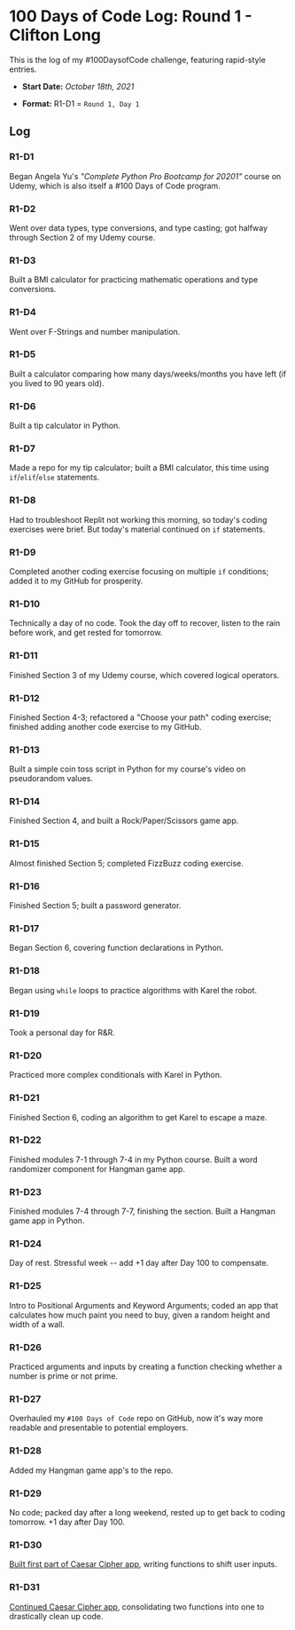 # 100 Days of Code Log: Round 1 - Clifton Long
This is the log of my #100DaysofCode challenge, featuring rapid-style entries.

* **Start Date:** *October 18th, 2021*

* **Format:** R1-D1 = `Round 1, Day 1`

## Log

### R1-D1
Began Angela Yu's *"Complete Python Pro Bootcamp for 20201"* course on Udemy, which is also itself a #100 Days of Code program. 

### R1-D2
Went over data types, type conversions, and type casting; got halfway through Section 2 of my Udemy course. 

### R1-D3
Built a BMI calculator for practicing mathematic operations and type conversions. 

### R1-D4
Went over F-Strings and number manipulation. 

### R1-D5
Built a calculator comparing how many days/weeks/months you have left (if you lived to 90 years old). 

### R1-D6
Built a tip calculator in Python. 

### R1-D7
Made a repo for my tip calculator; built a BMI calculator, this time using `if`/`elif`/`else` statements. 

### R1-D8
Had to troubleshoot Replit not working this morning, so today's coding exercises were brief. But today's material continued on `if` statements. 

### R1-D9
Completed another coding exercise focusing on multiple `if` conditions; added it to my GitHub for prosperity. 

### R1-D10
Technically a day of no code. Took the day off to recover, listen to the rain before work, and get rested for tomorrow. 

### R1-D11
Finished Section 3 of my Udemy course, which covered logical operators. 

### R1-D12
Finished Section 4-3; refactored a "Choose your path" coding exercise; finished adding another code exercise to my GitHub. 

### R1-D13
Built a simple coin toss script in Python for my course's video on pseudorandom values. 

### R1-D14
Finished Section 4, and built a Rock/Paper/Scissors game app. 

### R1-D15
Almost finished Section 5; completed FizzBuzz coding exercise. 

### R1-D16
Finished Section 5; built a password generator. 

### R1-D17
Began Section 6, covering function declarations in Python. 

### R1-D18
Began using `while` loops to practice algorithms with Karel the robot. 

### R1-D19
Took a personal day for R&R. 

### R1-D20
Practiced more complex conditionals with Karel in Python. 

### R1-D21
Finished Section 6, coding an algorithm to get Karel to escape a maze. 

### R1-D22
Finished modules 7-1 through 7-4 in my Python course. Built a word randomizer component for Hangman game app. 

### R1-D23
Finished modules 7-4 through 7-7, finishing the section. Built a Hangman game app in Python. 

### R1-D24
Day of rest. Stressful week -- add +1 day after Day 100 to compensate. 

### R1-D25
Intro to Positional Arguments and Keyword Arguments; coded an app that calculates how much paint you need to buy, given a random height and width of a wall. 

### R1-D26
Practiced arguments and inputs by creating a function checking whether a number is prime or not prime.

### R1-D27
Overhauled my `#100 Days of Code` repo on GitHub, now it's way more readable and presentable to potential employers.

### R1-D28
Added my Hangman game app's to the repo.

### R1-D29
No code; packed day after a long weekend, rested up to get back to coding tomorrow. +1 day after Day 100.

### R1-D30
[Built first part of Caesar Cipher app](https://replit.com/@Clifton893/caesar-cipher-1-start#main.py), writing functions to shift user inputs.

### R1-D31
[Continued Caesar Cipher app](https://replit.com/@Clifton893/caesar-cipher-3-start#main.py), consolidating two functions into one to drastically clean up code.
